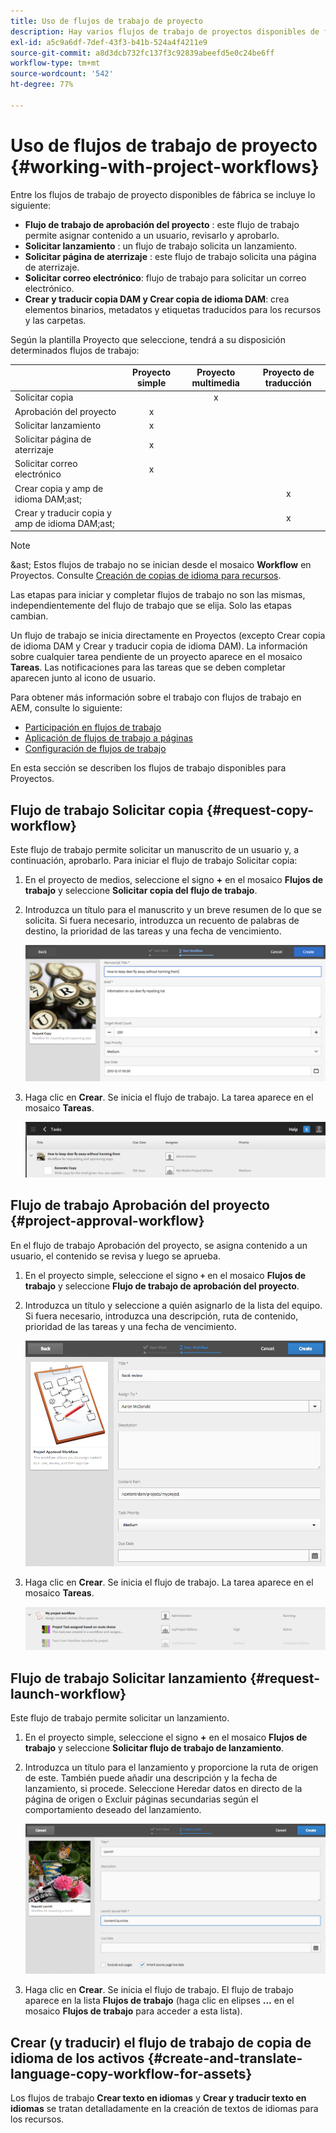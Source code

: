 ```yaml
---
title: Uso de flujos de trabajo de proyecto
description: Hay varios flujos de trabajo de proyectos disponibles de forma integrada.
exl-id: a5c9a6df-7def-43f3-b41b-524a4f4211e9
source-git-commit: a8d3dcb732fc137f3c92839abeefd5e0c24be6ff
workflow-type: tm+mt
source-wordcount: '542'
ht-degree: 77%

---
```


# Uso de flujos de trabajo de proyecto {#working-with-project-workflows}

Entre los flujos de trabajo de proyecto disponibles de fábrica se incluye lo siguiente:

* **Flujo de trabajo de aprobación del proyecto** : este flujo de trabajo permite asignar contenido a un usuario, revisarlo y aprobarlo.
* **Solicitar lanzamiento** : un flujo de trabajo solicita un lanzamiento.
* **Solicitar página de aterrizaje** : este flujo de trabajo solicita una página de aterrizaje.
* **Solicitar correo electrónico**: flujo de trabajo para solicitar un correo electrónico.
* **Crear y traducir copia DAM y Crear copia de idioma DAM**: crea elementos binarios, metadatos y etiquetas traducidos para los recursos y las carpetas.

Según la plantilla Proyecto que seleccione, tendrá a su disposición determinados flujos de trabajo:

|  | **Proyecto simple** | **Proyecto multimedia** | **Proyecto de traducción** |
|---|:-:|:-:|:-:|
| Solicitar copia |  | x |  |
| Aprobación del proyecto | x |  |  |
| Solicitar lanzamiento | x |  |  |
| Solicitar página de aterrizaje | x |  |  |
| Solicitar correo electrónico | x |  |  |
| Crear copia y amp de idioma DAM;ast; |  |  | x |
| Crear y traducir copia y amp de idioma DAM;ast; |  |  | x |

>[!NOTE]
>
>&amp;ast; Estos flujos de trabajo no se inician desde el mosaico **Workflow** en Proyectos. Consulte [Creación de copias de idioma para recursos](/help/sites-cloud/administering/translation/managing-projects.md). 

Las etapas para iniciar y completar flujos de trabajo no son las mismas, independientemente del flujo de trabajo que se elija. Solo las etapas cambian.

Un flujo de trabajo se inicia directamente en Proyectos (excepto Crear copia de idioma DAM y Crear y traducir copia de idioma DAM). La información sobre cualquier tarea pendiente de un proyecto aparece en el mosaico **Tareas**. Las notificaciones para las tareas que se deben completar aparecen junto al icono de usuario.

Para obtener más información sobre el trabajo con flujos de trabajo en AEM, consulte lo siguiente:

* [Participación en flujos de trabajo](/help/sites-cloud/authoring/workflows/participating.md)
* [Aplicación de flujos de trabajo a páginas](/help/sites-cloud/authoring/workflows/applying.md)
* [Configuración de flujos de trabajo ](/help/sites-cloud/administering/workflows-administering.md)

En esta sección se describen los flujos de trabajo disponibles para Proyectos.

## Flujo de trabajo Solicitar copia {#request-copy-workflow}

Este flujo de trabajo permite solicitar un manuscrito de un usuario y, a continuación, aprobarlo. Para iniciar el flujo de trabajo Solicitar copia:

1. En el proyecto de medios, seleccione el signo **+** en el mosaico **Flujos de trabajo** y seleccione **Solicitar copia del flujo de trabajo**.
1. Introduzca un título para el manuscrito y un breve resumen de lo que se solicita. Si fuera necesario, introduzca un recuento de palabras de destino, la prioridad de las tareas y una fecha de vencimiento.

   ![Flujo de trabajo de copia de solicitud](/help/sites-cloud/authoring/assets/projects-request-copy.png)

1. Haga clic en **Crear**. Se inicia el flujo de trabajo. La tarea aparece en el mosaico **Tareas**.

   ![Copia de solicitud agregada](/help/sites-cloud/authoring/assets/projects-request-copy-add.png)

## Flujo de trabajo Aprobación del proyecto {#project-approval-workflow}

En el flujo de trabajo Aprobación del proyecto, se asigna contenido a un usuario, el contenido se revisa y luego se aprueba.

1. En el proyecto simple, seleccione el signo **`+`** en el mosaico **Flujos de trabajo** y seleccione **Flujo de trabajo de aprobación del proyecto**.
1. Introduzca un título y seleccione a quién asignarlo de la lista del equipo. Si fuera necesario, introduzca una descripción, ruta de contenido, prioridad de las tareas y una fecha de vencimiento.

   ![Aprobación de solicitud](/help/sites-cloud/authoring/assets/projects-approval.png)

1. Haga clic en **Crear**. Se inicia el flujo de trabajo. La tarea aparece en el mosaico **Tareas**.

   ![Se agregó la aprobación de la solicitud](/help/sites-cloud/authoring/assets/projects-approval-add.png)

## Flujo de trabajo Solicitar lanzamiento {#request-launch-workflow}

Este flujo de trabajo permite solicitar un lanzamiento.

1. En el proyecto simple, seleccione el signo **+** en el mosaico **Flujos de trabajo** y seleccione **Solicitar flujo de trabajo de lanzamiento**.
1. Introduzca un título para el lanzamiento y proporcione la ruta de origen de este. También puede añadir una descripción y la fecha de lanzamiento, si procede. Seleccione Heredar datos en directo de la página de origen o Excluir páginas secundarias según el comportamiento deseado del lanzamiento.

   ![Solicitar inicio](/help/sites-cloud/authoring/assets/projects-request-launch.png)

1. Haga clic en **Crear**. Se inicia el flujo de trabajo. El flujo de trabajo aparece en la lista **Flujos de trabajo** (haga clic en elipses **...** en el mosaico **Flujos de trabajo** para acceder a esta lista).

## Crear (y traducir) el flujo de trabajo de copia de idioma de los activos {#create-and-translate-language-copy-workflow-for-assets}

Los flujos de trabajo **Crear texto en idiomas** y **Crear y traducir texto en idiomas** se tratan detalladamente en la creación de textos de idiomas para los recursos.
